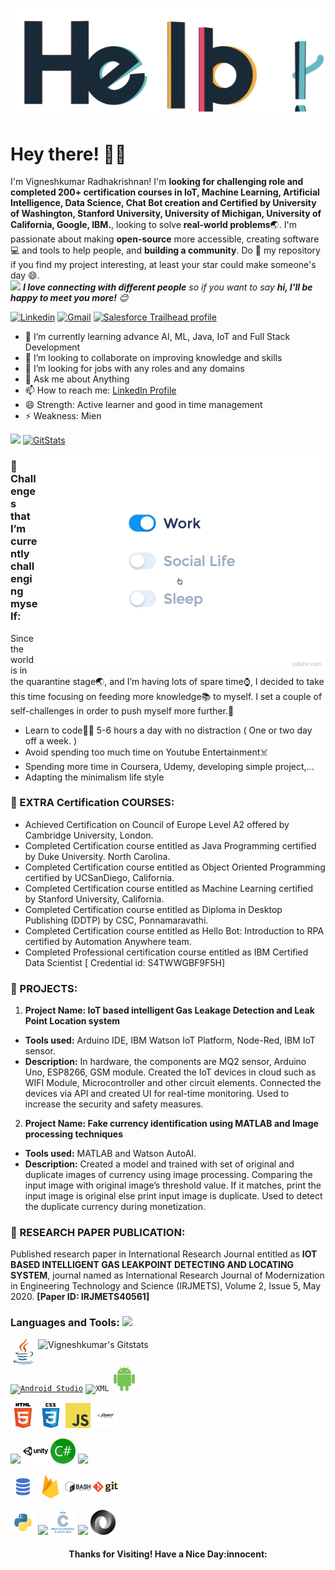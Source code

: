 <p align="center"> <img src="https://github.com/vigneshkumar28/vigneshkumar28/blob/main/hello.gif" alt="hello" /> </p>


<!-- Greeting -->
# Hey there! :wave::smiley:

<!--Introduction -->
I'm Vigneshkumar Radhakrishnan! I'm **looking for challenging role and completed 200+ certification courses in IoT, Machine Learning, Artificial Intelligence, Data Science, Chat Bot creation and Certified by University of Washington, Stanford University, University of Michigan, University of California, Google, IBM.**, looking to solve **real-world problems**:earth_asia:. I'm passionate about making **open-source** more accessible, creating software:computer: and tools to help people, and **building a community**. Do :star2: my repository if you find my project interesting, at least your star could make someone's day :smile:.
<br>
<img src="https://media.giphy.com/media/LnQjpWaON8nhr21vNW/giphy.gif" width="40"> <em><b>I love connecting with different people</b> so if you want to say <b>hi, I'll be happy to meet you more!</b> :blush:</em>

<!-- Your badges -->
[![Linkedin](https://img.shields.io/badge/-VigneshkumarR-blue?style=flat&logo=Linkedin&logoColor=white)](https://www.linkedin.com/in/vigneshkumar-r-870179179)
[![Gmail](https://img.shields.io/badge/-vigneshkumarponnamaravathy-c14438?style=flat&logo=Gmail&logoColor=white)](mailto:vigneshkumarponnamaravathy@gmail.com)
[![Salesforce Trailhead profile](https://img.shields.io/badge/-Salesforce_Trailhead_profile-white?style=flat&logo=Salesforce&logoColor=blue)](https://trailblazer.me/id/vigneshkumar) 

- 🌱 I’m currently learning advance AI, ML, Java, IoT and Full Stack Development
- 👯 I’m looking to collaborate on improving knowledge and skills
- 🤔 I’m looking for jobs with any roles and any domains
- 💬 Ask me about Anything
- 📫 How to reach me: [LinkedIn Profile](https://www.linkedin.com/in/vigneshkumar-r-870179179)
- 😄 Strength: Active learner and good in time management
- ⚡ Weakness: Mien

<!-- Profile View Count and GitStats -->
![](https://komarev.com/ghpvc/?username=vigneshkumar28&style=flat)
[![GitStats](https://img.shields.io/badge/-vigneshkumar28_Gitstats-black?style=flat&labelColor=black&logo=github&logoColor=white)](https://gitstats.me/vigneshkumar28)

<!-- gif Image -->
<img src="https://github.com/vigneshkumar28/vigneshkumar28/blob/main/life_balance.gif" alt="side Image" align="right" width="460" height="auto" />

### 🌱 Challenges that I’m currently challenging myself:
Since the world is in the quarantine stage:earth_asia:, and I’m having lots of spare time:watch:, I decided to take this time focusing on feeding more knowledge:books: to myself. I set a couple of self-challenges in order to push myself more further.:running: 

* Learn to code:man_technologist: 5-6 hours a day with no distraction ( One or two day off a week. )
* Avoid spending too much time on Youtube Entertainment:skull_and_crossbones:
* Spending more time in Coursera, Udemy, developing simple project,...
* Adapting the minimalism life style

### 🌱 EXTRA Certification COURSES:
*	Achieved Certification on Council of Europe Level A2 offered by Cambridge University, London.
*	Completed Certification course entitled as Java Programming certified by Duke University. North Carolina.
*	Completed Certification course entitled as Object Oriented Programming certified by UCSanDiego, California.
*	Completed Certification course entitled as Machine Learning certified by Stanford University, California.
*	Completed Certification course entitled as Diploma in Desktop Publishing (DDTP) by CSC, Ponnamaravathi.
*	Completed Certification course entitled as Hello Bot: Introduction to RPA certified by Automation Anywhere team.
*	Completed Professional certification course entitled as IBM Certified Data Scientist [ Credential id: S4TWWGBF9F5H]

### 🌱 PROJECTS:
1)	**Project Name: IoT based intelligent Gas Leakage Detection and Leak Point Location system**
*	**Tools used:** Arduino IDE, IBM Watson IoT Platform, Node-Red, IBM IoT sensor.
*	**Description:** In hardware, the components are MQ2 sensor, Arduino Uno, ESP8266, GSM module. Created the IoT devices in cloud such as WIFI Module, Microcontroller and other circuit elements. Connected the devices via API and created UI for real-time monitoring. Used to increase the security and safety measures.
2)	**Project Name: Fake currency identification using MATLAB and Image processing techniques**
*	**Tools used:** MATLAB and Watson AutoAI.
*	**Description:** Created a model and trained with set of original and duplicate images of currency using image processing. Comparing the input image with original image’s threshold value. If it matches, print the input image is original else print input image is duplicate. Used to detect the duplicate currency during monetization.

### 🌱 RESEARCH PAPER PUBLICATION:
Published research paper in International Research Journal entitled as **IOT BASED INTELLIGENT GAS LEAKPOINT DETECTING AND LOCATING SYSTEM**, journal named as International Research Journal of Modernization in Engineering Technology and Science (IRJMETS), Volume 2, Issue 5, May 2020. **[Paper ID: IRJMETS40561]**


 ### Languages and Tools: <img src="https://media.giphy.com/media/WUlplcMpOCEmTGBtBW/giphy.gif" width="30">
<p> <!-- GitHub README Stats -->
  <a href="https://gitstats.me/vigneshkumar28">
    <img width="460" height="auto" align="right" alt="Vigneshkumar's Gitstats" 
         src="https://github-readme-stats.vercel.app/api?username=vigneshkumar28&show_icons=true&theme=algolia&count_private=true&include_all_commits=true" /> 
  <!--  <img width="30%" height="auto" align="right" alt="Vigneshkumar's Gitstats" 
         src="https://github-readme-stats.vercel.app/api/top-langs/?username=vigneshkumar28&layout=compact" />
<!-- NOTE: Top languages does not indicate my skill level or something like that, it's a github metric of which languages i have the most code on github. -->
  </a>
 <!-- icons -->
<code><a href = "https://www.java.com/en/"><img height="40" src="https://raw.githubusercontent.com/github/explore/80688e429a7d4ef2fca1e82350fe8e3517d3494d/topics/java/java.png" alt="Java"></a></code>
<code><a href = "https://developer.android.com/studio"><img height="40" src="https://upload.wikimedia.org/wikipedia/commons/thumb/3/34/Android_Studio_icon.svg/512px-Android_Studio_icon.svg.png" alt="Android Studio"></a></code>
<code><img height="40" src="https://image.flaticon.com/icons/svg/2306/2306209.svg" alt="XML"></code>
<code><a href = "https://www.android.com/intl/en_in/"><img height="40" src="https://raw.githubusercontent.com/github/explore/80688e429a7d4ef2fca1e82350fe8e3517d3494d/topics/android/android.png" alt="Android"></a></code>
<br/>

<code><a href = "https://developer.mozilla.org/en-US/docs/Web/Guide/HTML/HTML5"><img height="40" src="https://raw.githubusercontent.com/github/explore/80688e429a7d4ef2fca1e82350fe8e3517d3494d/topics/html/html.png"></a></code>
<code><a href = "https://developer.mozilla.org/en-US/docs/Archive/CSS3"><img height="40" src="https://raw.githubusercontent.com/github/explore/80688e429a7d4ef2fca1e82350fe8e3517d3494d/topics/css/css.png"></a></code>
<code><a href = "https://developer.mozilla.org/en-US/docs/Web/JavaScript"><img height="40" src="https://raw.githubusercontent.com/github/explore/80688e429a7d4ef2fca1e82350fe8e3517d3494d/topics/javascript/javascript.png"></a></code>
<code><a href = "https://jquery.com/"><img height="40" src="https://raw.githubusercontent.com/github/explore/80688e429a7d4ef2fca1e82350fe8e3517d3494d/topics/jquery/jquery.png"></a></code> 
<br/>

<code><a href = "https://code.visualstudio.com/"><img height="40" src="https://upload.wikimedia.org/wikipedia/commons/thumb/9/9a/Visual_Studio_Code_1.35_icon.svg/1200px-Visual_Studio_Code_1.35_icon.svg.png"></a></code>
<code><a href = "https://unity.com/"><img height="40" src="https://raw.githubusercontent.com/github/explore/80688e429a7d4ef2fca1e82350fe8e3517d3494d/topics/unity/unity.png"></a></code>
<code><a href = "https://docs.microsoft.com/en-us/dotnet/csharp/"><img height="40" src="https://raw.githubusercontent.com/github/explore/80688e429a7d4ef2fca1e82350fe8e3517d3494d/topics/csharp/csharp.png"></a></code>
<code><a href = "https://www.jetbrains.com/rider/"><img height="40" src="https://resources.jetbrains.com/storage/products/rider/img/meta/rider_logo_300x300.png"></a></code>
<br/>

<code><a href = "https://www.w3schools.com/sql/"><img height="40" src="https://raw.githubusercontent.com/github/explore/80688e429a7d4ef2fca1e82350fe8e3517d3494d/topics/sql/sql.png"></a></code>
<code><a href = "https://firebase.google.com/"><img height="40" src="https://raw.githubusercontent.com/github/explore/80688e429a7d4ef2fca1e82350fe8e3517d3494d/topics/firebase/firebase.png"></a></code>
<code><a href = "https://www.gnu.org/software/bash/"><img height="40" src="https://raw.githubusercontent.com/github/explore/80688e429a7d4ef2fca1e82350fe8e3517d3494d/topics/bash/bash.png"></a></code>
<code><a href = "https://git-scm.com/"><img height="40" src="https://raw.githubusercontent.com/github/explore/80688e429a7d4ef2fca1e82350fe8e3517d3494d/topics/git/git.png"></a></code>
<br/>


<code><a href = "https://www.python.org/"><img height="40" src="https://raw.githubusercontent.com/github/explore/80688e429a7d4ef2fca1e82350fe8e3517d3494d/topics/python/python.png"></a></code>
<code><a href = "https://www.jetbrains.com/pycharm/"><img height="40" src="https://resources.jetbrains.com/storage/products/pycharm/img/meta/pycharm_logo_300x300.png"></a></code>
<code><img height="40" src="https://raw.githubusercontent.com/github/explore/80688e429a7d4ef2fca1e82350fe8e3517d3494d/topics/c/c.png" alt="C Language"></code>
<code><a href = "https://www.adobe.com/in/products/illustrator.html"><img height="40" src="https://upload.wikimedia.org/wikipedia/commons/thumb/f/fb/Adobe_Illustrator_CC_icon.svg/616px-Adobe_Illustrator_CC_icon.svg.png"></a></code>
<code><a href = "https://www.json.org/json-en.html"><img height="40" src="https://raw.githubusercontent.com/github/explore/80688e429a7d4ef2fca1e82350fe8e3517d3494d/topics/json/json.png"></a></code>
<br/>

</p>


<h4 align="center"> Thanks for Visiting! Have a Nice Day:innocent:</h4>
